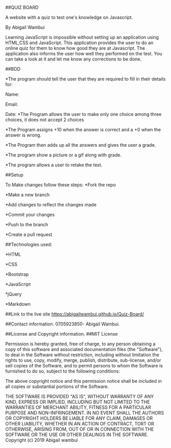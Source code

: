 ##QUIZ BOARD

A website with a quiz to test one's knowledge on Javascript.

By Abigail Wambui

Learning JavaScript is impossible without setting up an application using HTML,CSS and JavaScript.
This application provides the user to do an online quiz for them to know how good they are at Javascript.
The application also informs the user how well they performed on the test.
You can take a look at it and let me know any corrections to be done.

##BDD

*The program should tell the user that they are required to fill in their details for:

Name:

Email:

Date:
*The Program allows the user to make only one choice among three choices, it does not accept 2 choices

*The Program assigns +10 when the answer is correct and a +0 when the answer is wrong.

*The Program then adds up all the answers and gives the user a grade.

*The program show a picture or a gif along with grade.

*The program allows a user to retake the test.

##Setup

To Make changes follow these steps:
*Fork the repo

*Make a new branch

*Add changes to reflect the changes made

*Commit your changes

*Push to the branch

*Create a pull request

##Technologies used:

*HTML

*CSS

*Bootstrap

*JavaScript

*jQuery

*Markdown


##Link to the live site
https://abigailwambui.github.io/Quiz-Board/

##Contact information.
0705923850- Abigail Wambui.

##License and Copyright information.
##MIT License

Permission is hereby granted, free of charge, to any person obtaining a copy of this software and associated documentation files (the "Software"), to deal in the Software without restriction, including without limitation the rights to use, copy, modify, merge, publish, distribute, sub-license, and/or sell copies of the Software, and to permit persons to whom the Software is furnished to do so, subject to the following conditions:

The above copyright notice and this permission notice shall be included in all copies or substantial portions of the Software.

THE SOFTWARE IS PROVIDED "AS IS", WITHOUT WARRANTY OF ANY KIND, EXPRESS OR IMPLIED, INCLUDING BUT NOT LIMITED TO THE WARRANTIES OF MERCHANT ABILITY, FITNESS FOR A PARTICULAR PURPOSE AND NON-INFRINGEMENT. IN NO EVENT SHALL THE AUTHORS OR COPYRIGHT HOLDERS BE LIABLE FOR ANY CLAIM, DAMAGES OR OTHER LIABILITY, WHETHER IN AN ACTION OF CONTRACT, TORT OR OTHERWISE, ARISING FROM, OUT OF OR IN CONNECTION WITH THE SOFTWARE OR THE USE OR OTHER DEALINGS IN THE SOFTWARE. Copyright (c) 2019 Abigail wambui
